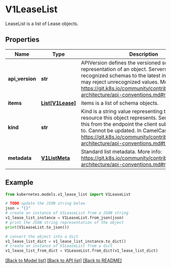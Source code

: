 # V1LeaseList

LeaseList is a list of Lease objects.

## Properties

Name | Type | Description | Notes
------------ | ------------- | ------------- | -------------
**api_version** | **str** | APIVersion defines the versioned schema of this representation of an object. Servers should convert recognized schemas to the latest internal value, and may reject unrecognized values. More info: https://git.k8s.io/community/contributors/devel/sig-architecture/api-conventions.md#resources | [optional] 
**items** | [**List[V1Lease]**](V1Lease.md) | items is a list of schema objects. | 
**kind** | **str** | Kind is a string value representing the REST resource this object represents. Servers may infer this from the endpoint the client submits requests to. Cannot be updated. In CamelCase. More info: https://git.k8s.io/community/contributors/devel/sig-architecture/api-conventions.md#types-kinds | [optional] 
**metadata** | [**V1ListMeta**](V1ListMeta.md) | Standard list metadata. More info: https://git.k8s.io/community/contributors/devel/sig-architecture/api-conventions.md#metadata | [optional] 

## Example

```python
from kubernetes.models.v1_lease_list import V1LeaseList

# TODO update the JSON string below
json = "{}"
# create an instance of V1LeaseList from a JSON string
v1_lease_list_instance = V1LeaseList.from_json(json)
# print the JSON string representation of the object
print(V1LeaseList.to_json())

# convert the object into a dict
v1_lease_list_dict = v1_lease_list_instance.to_dict()
# create an instance of V1LeaseList from a dict
v1_lease_list_from_dict = V1LeaseList.from_dict(v1_lease_list_dict)
```
[[Back to Model list]](../README.md#documentation-for-models) [[Back to API list]](../README.md#documentation-for-api-endpoints) [[Back to README]](../README.md)


